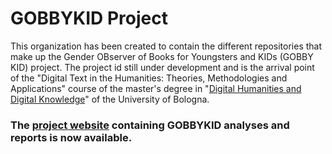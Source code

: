 # GOBBYKID Project

This organization has been created to contain the different repositories that make up the Gender OBserver of Books for Youngsters and KIDs (GOBBY KID) project.
The project id still under development and is the arrival point of the "Digital Text in the Humanities: Theories, Methodologies and Applications" course of the master's degree in "[Digital Humanities and Digital Knowledge](https://corsi.unibo.it/2cycle/DigitalHumanitiesKnowledge)" of the University of Bologna.

### The [project website](https://the-gobbykid-project.gitbook.io/gobbykid-project/) containing GOBBYKID analyses and reports is now available.
